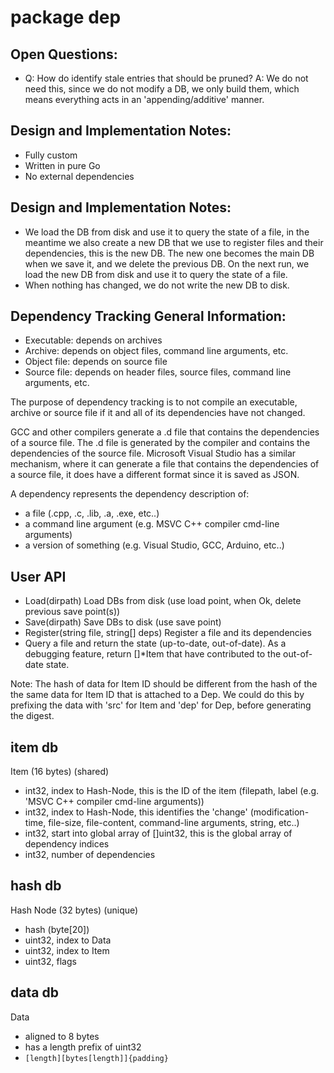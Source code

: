# package dep

## Open Questions:

- Q: How do identify stale entries that should be pruned?
  A: We do not need this, since we do not modify a DB, we only build
     them, which means everything acts in an 'appending/additive' manner.

## Design and Implementation Notes:

- Fully custom 
- Written in pure Go
- No external dependencies

## Design and Implementation Notes:

- We load the DB from disk and use it to query the state of a file, in 
  the meantime we also create a new DB that we use to register files 
  and their dependencies, this is the new DB.
  The new one becomes the main DB when we save it, and we delete the
  previous DB. On the next run, we load the new DB from disk and use it to
  query the state of a file.
- When nothing has changed, we do not write the new DB to disk.

## Dependency Tracking General Information:

- Executable: depends on archives
- Archive: depends on object files, command line arguments, etc.
- Object file: depends on source file
- Source file: depends on header files, source files, command line arguments, etc.

The purpose of dependency tracking is to not compile an executable, archive or 
source file if it and all of its dependencies have not changed.

GCC and other compilers generate a .d file that contains the dependencies of
a source file. The .d file is generated by the compiler and contains the
dependencies of the source file.
Microsoft Visual Studio has a similar mechanism, where it can generate a file
that contains the dependencies of a source file, it does have a different format
since it is saved as JSON.

A dependency represents the dependency description of:

- a file (.cpp, .c, .lib, .a, .exe, etc..)
- a command line argument (e.g. MSVC C++ compiler cmd-line arguments)
- a version of something (e.g. Visual Studio, GCC, Arduino, etc..)

## User API

- Load(dirpath)
  Load DBs from disk (use load point, when Ok, delete previous save point(s))
- Save(dirpath)
  Save DBs to disk (use save point)
- Register(string file, string[] deps)
  Register a file and its dependencies
- Query a file and return the state (up-to-date, out-of-date).
  As a debugging feature, return []*Item that have contributed to the
  out-of-date state.

Note: The hash of data for Item ID should be different from the hash of the
      the same data for Item ID that is attached to a Dep.
      We could do this by prefixing the data with 'src' for Item and 'dep' for
      Dep, before generating the digest.

## item db

Item (16 bytes) (shared)

- int32, index to Hash-Node, this is the ID of the item (filepath, label (e.g. 'MSVC C++ compiler cmd-line arguments))
- int32, index to Hash-Node, this identifies the 'change' (modification-time, file-size, file-content, command-line arguments, string, etc..)
- int32, start into global array of []uint32, this is the global array of dependency indices
- int32, number of dependencies

## hash db

Hash Node (32 bytes) (unique)

- hash (byte[20])
- uint32, index to Data
- uint32, index to Item
- uint32, flags

## data db

Data

- aligned to 8 bytes
- has a length prefix of uint32
- `[length][bytes[length]]{padding}`
